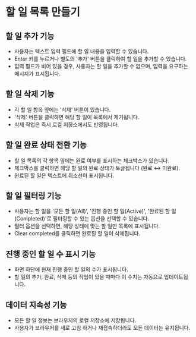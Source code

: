 # 할 일 목록 만들기

## 할 일 추가 기능

- 사용자는 텍스트 입력 필드에 할 일 내용을 입력할 수 있습니다.
- Enter 키를 누르거나 별도의 '추가' 버튼을 클릭하여 할 일을 추가할 수 있습니다.
- 입력 필드가 비어 있을 경우, 사용자는 할 일을 추가할 수 없으며, 입력을 요구하는 메시지가 표시됩니다.

## 할 일 삭제 기능

- 각 할 일 항목 옆에는 '삭제' 버튼이 있습니다.
- '삭제' 버튼을 클릭하면 해당 할 일이 목록에서 제거됩니다.
- 삭제 작업은 즉시 로컬 저장소에서도 반영됩니다.

## 할 일 완료 상태 전환 기능

- 할 일 목록의 각 항목 옆에는 완료 여부를 표시하는 체크박스가 있습니다.
- 체크박스를 클릭하면 해당 할 일의 완료 상태가 토글됩니다 (완료 ↔ 미완료).
- 완료된 할 일은 텍스트에 취소선이 표시됩니다.

## 할 일 필터링 기능

- 사용자는 할 일을 '모든 할 일(All)', '진행 중인 할 일(Active)', '완료된 할 일(Completed)'로 필터링할 수 있는 옵션을 선택할 수 있습니다.
- 필터 옵션을 선택하면, 해당 상태에 맞는 할 일만 목록에 표시됩니다.
- Clear completed를 클릭하면 완료된 할 일이 삭제됩니다.

## 진행 중인 할 일 수 표시 기능

- 화면 하단에 현재 진행 중인 할 일의 수가 표시됩니다.
- 할 일의 추가, 완료, 삭제 등의 작업이 있을 때마다 이 수치는 자동으로 업데이트됩니다.

## 데이터 지속성 기능

- 모든 할 일 정보는 브라우저의 로컬 저장소에 저장됩니다.
- 사용자가 브라우저를 새로 고침 하거나 재접속하더라도 모든 데이터는 유지됩니다.
